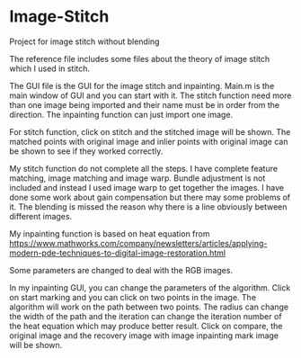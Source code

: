 # Image-Stitch
Project for image stitch without blending

The reference file includes some files about the theory of image stitch which I used in stitch.



The GUI file is the GUI for the image stitch and inpainting. Main.m is the main window of GUI and you can start with it. The stitch function need more than one image being imported and their name must be in order from the direction. The inpainting function can just import one image.

For stitch function, click on stitch and the stitched image will be shown. The matched points with original image and inlier points with original image can be shown to see if they worked correctly. 

My stitch function do not complete all the steps. I have complete feature matching, image matching and image warp. Bundle adjustment is not included and instead I used image warp to get together the images. I have done some work about gain compensation but there may some problems of it. The blending is missed the reason why there is a line obviously between different images. 

My inpainting function is based on heat equation from https://www.mathworks.com/company/newsletters/articles/applying-modern-pde-techniques-to-digital-image-restoration.html

Some parameters are changed to deal with the RGB images. 

In my inpainting GUI, you can change the parameters of the algorithm. Click on start marking and you can click on two points in the image. The algorithm will work on the path between two points. The radius can change the width of the path and the iteration can change the iteration number of the heat equation which may produce better result. Click on compare, the original image and the recovery image with image inpainting mark image will be shown. 
